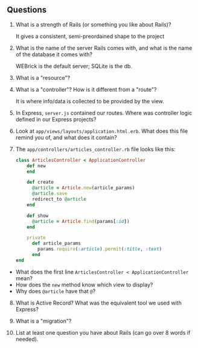 ## Questions

1. What is a strength of Rails (or something you like about Rails)?
	
	It gives a consistent, semi-preordained shape to the project 


2. What is the name of the server Rails comes with, and what is the name of the database it comes with?

	WEBrick is the default server; SQLite is the db.


3. What is a "resource"?

	

4. What is a "controller"? How is it different from a "route"?

	It is where info/data is collected to be provided by the view. 



5. In Express, `server.js` contained our routes. Where was controller logic defined in our Express projects?

	

6. Look at `app/views/layouts/application.html.erb`. What does this file remind you of, and what does it contain?
7. The `app/controllers/articles_controller.rb` file looks like this:

	```ruby
	class ArticlesController < ApplicationController
	 	def new
		end

		def create
		  @article = Article.new(article_params)
		  @article.save
		  redirect_to @article
		end

		def show
		  @article = Article.find(params[:id])
		end

		private
		  def article_params
		    params.require(:article).permit(:title, :text)
		  end
	end
	```

  * What does the first line `ArticlesController < ApplicationController` mean?
  * How does the `new` method know which view to display?
  * Why does `@article` have that `@`?

8. What is Active Record? What was the equivalent tool we used with Express?

9. What is a "migration"?

10. List at least one question you have about Rails (can go over 8 words if needed).

